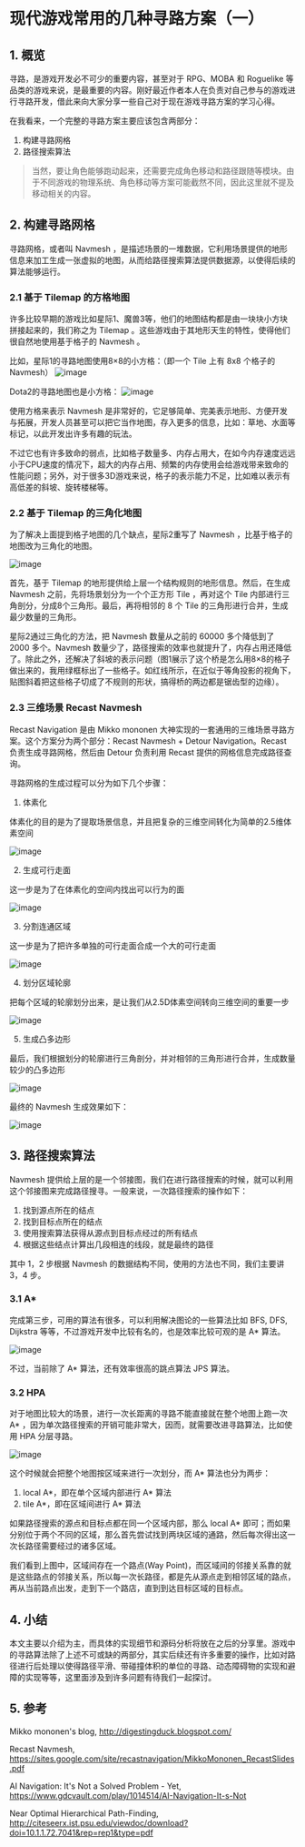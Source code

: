 # 现代游戏常用的几种寻路方案（一）
## 1. 概览
寻路，是游戏开发必不可少的重要内容，甚至对于 RPG、MOBA 和 Roguelike 等品类的游戏来说，是最重要的内容。刚好最近作者本人在负责对自己参与的游戏进行寻路开发，借此来向大家分享一些自己对于现在游戏寻路方案的学习心得。

在我看来，一个完整的寻路方案主要应该包含两部分：
1. 构建寻路网格
2. 路径搜索算法

> 当然，要让角色能够跑动起来，还需要完成角色移动和路径跟随等模块。由于不同游戏的物理系统、角色移动等方案可能截然不同，因此这里就不提及移动相关的内容。

## 2. 构建寻路网格
寻路网格，或者叫 Navmesh ，是描述场景的一堆数据，它利用场景提供的地形信息来加工生成一张虚拟的地图，从而给路径搜索算法提供数据源，以使得后续的算法能够运行。
### 2.1 基于 Tilemap 的方格地图
许多比较早期的游戏比如星际1、魔兽3等，他们的地图结构都是由一块块小方块拼接起来的，我们称之为 Tilemap 。这些游戏由于其地形天生的特性，使得他们很自然地使用基于格子的 Navmesh 。

比如，星际1的寻路地图使用8×8的小方格：（即一个 Tile 上有 8x8 个格子的 Navmesh）
![image](./image/nav_vol01_01.png)

Dota2的寻路地图也是小方格：
![image](./image/nav_vol01_02.png)

使用方格来表示 Navmesh 是非常好的，它足够简单、完美表示地形、方便开发与拓展，开发人员甚至可以把它当作地图，存入更多的信息，比如：草地、水面等标记，以此开发出许多有趣的玩法。

不过它也有许多致命的弱点，比如格子数量多、内存占用大，在如今内存速度远远小于CPU速度的情况下，超大的内存占用、频繁的内存使用会给游戏带来致命的性能问题；另外，对于很多3D游戏来说，格子的表示能力不足，比如难以表示有高低差的斜坡、旋转楼梯等。
### 2.2 基于 Tilemap 的三角化地图
为了解决上面提到格子地图的几个缺点，星际2重写了 Navmesh ，比基于格子的地图改为三角化的地图。

![image](./image/nav_vol01_03.png)

首先，基于 Tilemap 的地形提供给上层一个结构规则的地形信息。然后，在生成 Navmesh 之前，先将场景划分为一个个正方形 Tile ，再对这个 Tile 内部进行三角剖分，分成8个三角形。最后，再将相邻的 8 个 Tile 的三角形进行合并，生成最少数量的三角形。

星际2通过三角化的方法，把 Navmesh 数量从之前的 60000 多个降低到了 2000 多个。Navmesh 数量少了，路径搜索的效率也就提升了，内存占用还降低了。除此之外，还解决了斜坡的表示问题（图1展示了这个桥是怎么用8×8的格子做出来的，我用绿框标出了一些格子。如红线所示，在近似于等角投影的视角下，贴图斜着把这些格子切成了不规则的形状，搞得桥的两边都是锯齿型的边缘）。
### 2.3 三维场景 Recast Navmesh
Recast Navigation 是由 Mikko mononen 大神实现的一套通用的三维场景寻路方案。这个方案分为两个部分：Recast Navmesh + Detour Navigation。Recast 负责生成寻路网格，然后由 Detour 负责利用 Recast 提供的网格信息完成路径查询。

寻路网格的生成过程可以分为如下几个步骤：
1. 体素化

体素化的目的是为了提取场景信息，并且把复杂的三维空间转化为简单的2.5维体素空间

![image](./image/nav_vol01_04.png)

2. 生成可行走面

这一步是为了在体素化的空间内找出可以行为的面

![image](./image/nav_vol01_05.png)

3. 分割连通区域

这一步是为了把许多单独的可行走面合成一个大的可行走面

![image](./image/nav_vol01_06.png)

4. 划分区域轮廓

把每个区域的轮廓划分出来，是让我们从2.5D体素空间转向三维空间的重要一步

![image](./image/nav_vol01_07.png)

5. 生成凸多边形

最后，我们根据划分的轮廓进行三角剖分，并对相邻的三角形进行合并，生成数量较少的凸多边形

![image](./image/nav_vol01_08.png)

最终的 Navmesh 生成效果如下：

![image](./image/nav_vol01_09.png)

## 3. 路径搜索算法
Navmesh 提供给上层的是一个邻接图，我们在进行路径搜索的时候，就可以利用这个邻接图来完成路径搜寻。一般来说，一次路径搜索的操作如下：
1. 找到源点所在的结点
2. 找到目标点所在的结点
3. 使用搜索算法获得从源点到目标点经过的所有结点
4. 根据这些结点计算出几段相连的线段，就是最终的路径

其中 1，2 步根据 Navmesh 的数据结构不同，使用的方法也不同，我们主要讲 3，4 步。

### 3.1 A*
完成第三步，可用的算法有很多，可以利用解决图论的一些算法比如 BFS, DFS, Dijkstra 等等，不过游戏开发中比较有名的，也是效率比较可观的是 A* 算法。

![image](./image/nav_vol01_10.gif)

不过，当前除了 A* 算法，还有效率很高的跳点算法 JPS 算法。

### 3.2 HPA
对于地图比较大的场景，进行一次长距离的寻路不能直接就在整个地图上跑一次 A* ，因为单次路径搜索的开销可能非常大，因而，就需要改进寻路算法，比如使用 HPA 分层寻路。

![image](./image/nav_vol01_11.png)

这个时候就会把整个地图按区域来进行一次划分，而 A* 算法也分为两步：
1. local A*，即在单个区域内部进行 A* 算法
2. tile A*，即在区域间进行 A* 算法

如果路径搜索的源点和目标点都在同一个区域内部，那么 local A* 即可；而如果分别位于两个不同的区域，那么首先尝试找到两块区域的通路，然后每次得出这一次长路径需要经过的诸多区域。

我们看到上图中，区域间存在一个路点(Way Point)，而区域间的邻接关系靠的就是这些路点的邻接关系，所以每一次长路径，都是先从源点走到相邻区域的路点，再从当前路点出发，走到下一个路店，直到到达目标区域的目标点。

## 4. 小结
本文主要以介绍为主，而具体的实现细节和源码分析将放在之后的分享里。游戏中的寻路算法除了上述不可或缺的两部分，其实后续还有许多重要的操作，比如对路径进行后处理以使得路径平滑、带碰撞体积的单位的寻路、动态障碍物的实现和避障的实现等等，这里面涉及到许多问题有待我们一起探讨。

## 5. 参考

Mikko mononen's blog, http://digestingduck.blogspot.com/

Recast Navmesh, https://sites.google.com/site/recastnavigation/MikkoMononen_RecastSlides.pdf

AI Navigation: It's Not a Solved Problem - Yet, https://www.gdcvault.com/play/1014514/AI-Navigation-It-s-Not

Near Optimal Hierarchical Path-Finding, http://citeseerx.ist.psu.edu/viewdoc/download?doi=10.1.1.72.7041&rep=rep1&type=pdf
